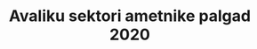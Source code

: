 ---
title: Avaliku sektori ametnike palgad 2020
title_en: 'Public Sector Salaries 2020 - officials'
notes: Avaliku sektori ametnike palgad asutuste järgi.
notes_en: ''
category: 
  - Majandus ja rahandus
category_en: 
  - Economy and Finance
resources:
  - name: Ametnike palgainfo 2020
    url: 'https://www.rahandusministeerium.ee/system/files_force/document_files/riik_-_pohipalgad_01.04.2020.xlsx?download=1'
    format: XLSX
    interactive: 'False'
license: 'https://creativecommons.org/licenses/by-sa/3.0/ee/legalcode'
update_freq: 'http://purl.org/linked-data/sdmx/2009/code#freq-A'
organization: Rahandusministeerium
maintainer_name: ''
maintainer_email: ''
maintainer_phone: ''
date_issued: '15/05/2020'
date_modified: 2021/01/10
---